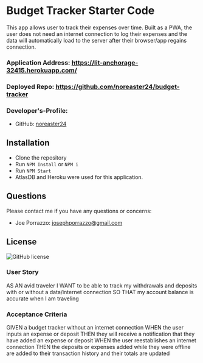 # Budget Tracker Starter Code
This app allows user to track their expenses over time.  Built as a PWA, the user does not need an internet connection to log their expenses and the data will automatically load to the server after their browser/app regains connection.

### Application Address: https://lit-anchorage-32415.herokuapp.com/

### Deployed Repo: https://github.com/noreaster24/budget-tracker

### Developer's-Profile:
* GitHub: [noreaster24](https://github.com/noreaster24)

## Installation
* Clone the repository
* Run  `NPM Install` or `NPM i`
* Run  `NPM Start`
* AtlasDB and Heroku were used for this application.  

## Questions
Please contact me if you have any questions or concerns:
* Joe Porrazzo: [josephporrazzo@gmail.com](mailto:josephporrazzo@gmail.com)

## License
![GitHub license](https://img.shields.io/badge/license-MIT-blue.svg)

### User Story
AS AN avid traveler
I WANT to be able to track my withdrawals and deposits with or without a data/internet connection
SO THAT my account balance is accurate when I am traveling 

### Acceptance Criteria
GIVEN a budget tracker without an internet connection
WHEN the user inputs an expense or deposit
THEN they will receive a notification that they have added an expense or deposit
WHEN the user reestablishes an internet connection
THEN the deposits or expenses added while they were offline are added to their transaction history and their totals are updated